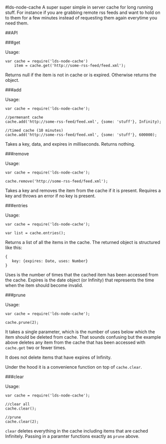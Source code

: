 #lds-node-cache
A super super simple in server cache for long running stuff. For instance if you are grabbing remote rss feeds and want to hold on to them for a few minutes instead of requesting them again everytime you need them.

##API

###get

Usage:

```
var cache = require('lds-node-cache')
    item = cache.get('http://some-rss-feed/feed.xml');
```
Returns null if the item is not in cache or is expired. Otherwise returns the object.

###add

Usage:

```
var cache = require('lds-node-cache');

//permenant cache
cache.add('http://some-rss-feed/feed.xml', {some: 'stuff'}, Infinity);

//timed cache (10 minutes)
cache.add('http://some-rss-feed/feed.xml', {some: 'stuff'}, 600000);

```

Takes a key, data, and expires in milliseconds. Returns nothing.

###remove

Usage:

```
var cache = require('lds-node-cache');

cache.remove('http://some-rss-feed/feed.xml');
```

Takes a key and removes the item from the cache if it is present. Requires a key and throws an error if no key is present.

###entries

Usage:

```
var cache = require('lds-node-cache');

var list = cache.entries();
```

Returns a list of all the items in the cache. The returned object is structured like this:

```
{
   key: {expires: Date, uses: Number} 
}
```

Uses is the number of times that the cached item has been accessed from the cache. Expires is the date object (or Infinity) that represents the time when the item should become invalid.

###prune

Usage:

```
var cache = require('lds-node-cache');

cache.prune(2);
```

It takes a single parameter, which is the number of uses below which the item should be deleted from cache. That sounds confusing but the example above deletes any item from the cache that has been accessed with `cache.get` two or fewer times.

It does not delete items that have expires of Infinity.

Under the hood it is a convenience function on top of `cache.clear`.

###clear

Usage:

```
var cache = require('lds-node-cache');

//clear all
cache.clear();

//prune
cache.clear(2);
```

`clear` deletes everything in the cache including items that are cached Infinitely. Passing in a paramter functions exactly as `prune` above.
